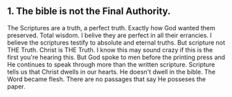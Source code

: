 ## 1. The bible is not the Final Authority.
The Scriptures are a truth, a perfect truth. Exactly how God wanted them preserved. Total wisdom. I belive they are perfect in all their errancies. I believe the scriptures testify to absolute and eternal truths. But scripture not THE Truth. Christ is THE Truth. I know this may sound crazy if this is the first you're hearing this. But God spoke to men before the printing press and He continues to speak through more than the written scripture. Scripture tells us that Christ dwells in our hearts. He doesn't dwell in the bible. The Word became flesh. There are no passages that say He posseses the paper.

